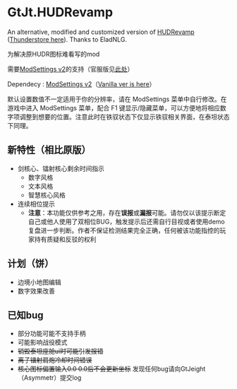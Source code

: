 # GtJt.HUDRevamp

An alternative, modified and customized version of [HUDRevamp](https://github.com/EladNLG/HUDRevamp) ([Thunderstore here](https://northstar.thunderstore.io/package/EladNLG/HUDRevamp/)). Thanks to EladNLG.

为解决原HUDR图标难看写的mod

需要[ModSettings v2](https://northstar.thunderstore.io/package/EladNLG/ModSettings/)的支持（官服版见[此处](https://github.com/Glacir/ModSettings/releases/latest)）

Dependecy : [ModSettings v2](https://northstar.thunderstore.io/package/EladNLG/ModSettings/)（[Vanilla ver is here](https://github.com/Glacir/ModSettings/releases/latest)）

默认设置数值不一定适用于你的分辨率，请在 ModSettings 菜单中自行修改。在游戏中进入 ModSettings 菜单，配合 F1 键显示/隐藏菜单，可以方便地将相应数字项调整到想要的位置。注意此时在铁驭状态下仅显示铁驭相关界面，在泰坦状态下同理。

## 新特性（相比原版）

- 剑核心、镭射核心剩余时间指示
  - 数字风格
  - 文本风格
  - 智慧核心风格
- 连续相位提示
  - **注意**：本功能仅供参考之用，存在**误报**或**漏报**可能。请勿仅以该提示断定自己或他人使用了双相位BUG，触发提示后还需自行目视或者使用demo复盘进一步判断。作者不保证检测结果完全正确，任何被该功能指控的玩家持有质疑和反驳的权利

## 计划（饼）

- 边境小地图编辑
- 数字效果改善

## 已知bug

- 部分功能可能不支持手柄
- 可能影响战役模式
- ~~销毁泰坦座舱ui时可能引发报错~~
- ~~离子镭射肩炮冷却时间错误~~
- ~~核心图标偏置输入0.0 0.0后不会更新坐标~~
发现任何bug请向GtJeight（Asymmetr）提交log
